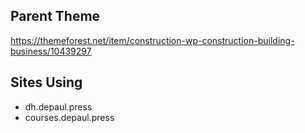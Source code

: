 ## Parent Theme
https://themeforest.net/item/construction-wp-construction-building-business/10439297

## Sites Using
- dh.depaul.press
- courses.depaul.press
